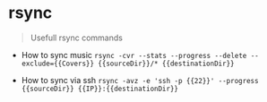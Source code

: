 # rsync

> Usefull rsync commands

- How to sync music
`rsync -cvr --stats --progress --delete --exclude={{Covers}} {{sourceDir}}/* {{destinationDir}}`

- How to sync via ssh
`rsync -avz -e 'ssh -p {{22}}' --progress {{sourceDir}} {{IP}}:{{destinationDir}}`
